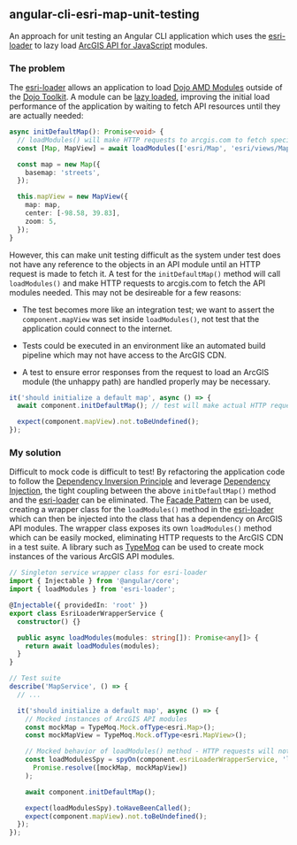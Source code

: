 ## angular-cli-esri-map-unit-testing

An approach for unit testing an Angular CLI application which uses the [esri-loader](https://github.com/Esri/esri-loader) to lazy load [ArcGIS API for JavaScript](https://developers.arcgis.com/javascript/) modules.

### The problem

The [esri-loader](https://github.com/Esri/esri-loader) allows an application to load [Dojo AMD Modules](https://dojotoolkit.org/documentation/tutorials/1.10/modules/index.html) outside of the [Dojo Toolkit](https://dojotoolkit.org/). A module can be [lazy loaded](https://github.com/Esri/esri-loader#lazy-loading-the-arcgis-api-for-javascript), improving the initial load performance of the application by waiting to fetch API resources until they are actually needed:

```typescript
async initDefaultMap(): Promise<void> {
  // loadModules() will make HTTP requests to arcgis.com to fetch specified modules
  const [Map, MapView] = await loadModules(['esri/Map', 'esri/views/MapView']);

  const map = new Map({
    basemap: 'streets',
  });

  this.mapView = new MapView({
    map: map,
    center: [-98.58, 39.83],
    zoom: 5,
  });
}
```

However, this can make unit testing difficult as the system under test does not have any reference to the objects in an API module until an HTTP request is made to fetch it. A test for the `initDefaultMap()` method will call `loadModules()` and make HTTP requests to arcgis.com to fetch the API modules needed. This may not be desireable for a few reasons:

- The test becomes more like an integration test; we want to assert the `component.mapView` was set inside `loadModules()`, not test that the application could connect to the internet.

- Tests could be executed in an environment like an automated build pipeline which may not have access to the ArcGIS CDN.

- A test to ensure error responses from the request to load an ArcGIS module (the unhappy path) are handled properly may be necessary.

```typescript
it('should initialize a default map', async () => {
  await component.initDefaultMap(); // test will make actual HTTP requests!

  expect(component.mapView).not.toBeUndefined();
});
```

### My solution

Difficult to mock code is difficult to test! By refactoring the application code to follow the [Dependency Inversion Principle](https://en.wikipedia.org/wiki/Dependency_inversion_principle) and leverage [Dependency Injection](https://en.wikipedia.org/wiki/Dependency_injection), the tight coupling between the above `initDefaultMap()` method and the [esri-loader](https://github.com/Esri/esri-loader) can be eliminated. The [Facade Pattern](https://en.wikipedia.org/wiki/Facade_pattern) can be used, creating a wrapper class for the `loadModules()` method in the [esri-loader](https://github.com/Esri/esri-loader) which can then be injected into the class that has a dependency on ArcGIS API modules. The wrapper class exposes its own `loadModules()` method which can be easily mocked, eliminating HTTP requests to the ArcGIS CDN in a test suite. A library such as [TypeMoq](https://github.com/florinn/typemoq) can be used to create mock instances of the various ArcGIS API modules.

```typescript
// Singleton service wrapper class for esri-loader
import { Injectable } from '@angular/core';
import { loadModules } from 'esri-loader';

@Injectable({ providedIn: 'root' })
export class EsriLoaderWrapperService {
  constructor() {}

  public async loadModules(modules: string[]): Promise<any[]> {
    return await loadModules(modules);
  }
}

// Test suite
describe('MapService', () => {
  // ...

  it('should initialize a default map', async () => {
    // Mocked instances of ArcGIS API modules
    const mockMap = TypeMoq.Mock.ofType<esri.Map>();
    const mockMapView = TypeMoq.Mock.ofType<esri.MapView>();

    // Mocked behavior of loadModules() method - HTTP requests will not be made
    const loadModulesSpy = spyOn(component.esriLoaderWrapperService, 'loadModules').and.returnValue(
      Promise.resolve([mockMap, mockMapView])
    );

    await component.initDefaultMap();

    expect(loadModulesSpy).toHaveBeenCalled();
    expect(component.mapView).not.toBeUndefined();
  });
});
```
